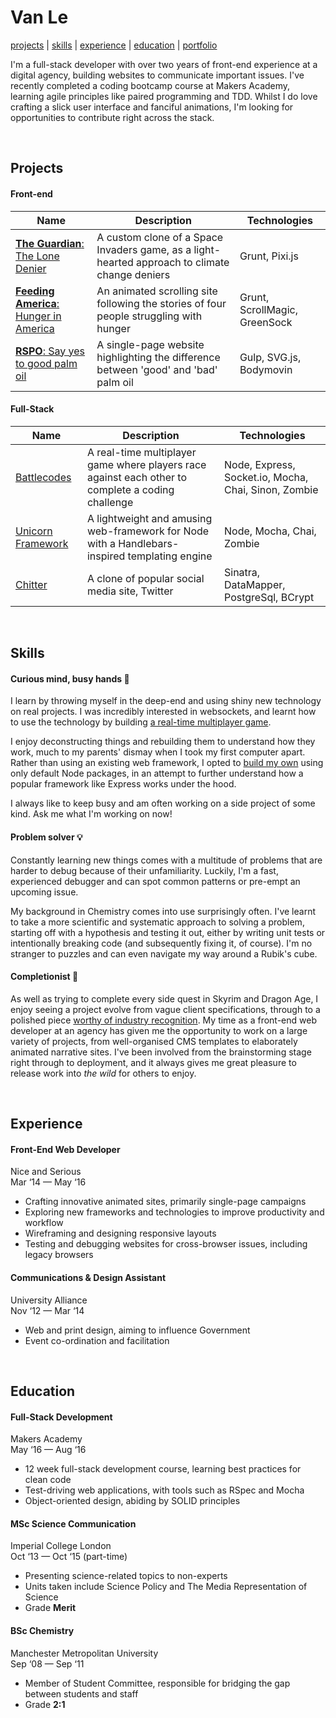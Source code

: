 # Van Le

[projects](#projects) | [skills](#skills) | [experience](#experience) | [education](#education) | [portfolio](http://vann.io)

I'm a full-stack developer with over two years of front-end experience at a digital agency, building websites to communicate important issues. I've recently completed a coding bootcamp course at Makers Academy, learning agile principles like paired programming and TDD. Whilst I do love crafting a slick user interface and fanciful animations, I'm looking for opportunities to contribute right across the stack.

&nbsp;
## Projects
#### Front-end
|Name|Description|Technologies|
|---|---|---|
| [**The Guardian**: The Lone Denier](http://www.theguardian.com/environment/ng-interactive/2016/jan/15/the-lone-climate-change-denier-interactive-game) | A custom clone of a Space Invaders game, as a light-hearted approach to climate change deniers | Grunt, Pixi.js |
| [**Feeding America**: Hunger in America ](http://www.feedingamerica.org/hunger-in-america/our-research/hunger-in-america/facts-and-faces/) | An animated scrolling site following the stories of four people struggling with hunger | Grunt, ScrollMagic, GreenSock |
| [**RSPO**: Say yes to good palm oil](http://goodbadpalmoil.org/) | A single-page website highlighting the difference between 'good' and 'bad' palm oil | Gulp, SVG.js, Bodymovin |


#### Full-Stack
|Name|Description|Technologies|
|---|---|---|
| [Battlecodes](https://github.com/gtormiston/battlecodes) | A real-time multiplayer game where players race against each other to complete a coding challenge | Node, Express, Socket.io, Mocha, Chai, Sinon, Zombie |
| [Unicorn Framework](https://github.com/vannio/unicorn-framework) | A lightweight and amusing web-framework for Node with a Handlebars-inspired templating engine | Node, Mocha, Chai, Zombie |
| [Chitter](https://github.com/vannio/chitter) | A clone of popular social media site, Twitter | Sinatra, DataMapper, PostgreSql, BCrypt |


&nbsp;
## Skills
#### Curious mind, busy hands :raised_hands:
I learn by throwing myself in the deep-end and using shiny new technology on real projects. I was incredibly interested in websockets, and learnt how to use the technology by building [a real-time multiplayer game](https://github.com/gtormiston/battlecodes).

I enjoy deconstructing things and rebuilding them to understand how they work, much to my parents' dismay when I took my first computer apart. Rather than using an existing web framework, I opted to [build my own](https://github.com/vannio/unicorn-framework) using only default Node packages, in an attempt to further understand how a popular framework like Express works under the hood.

I always like to keep busy and am often working on a side project of some kind. Ask me what I'm working on now!

#### Problem solver :bulb:
Constantly learning new things comes with a multitude of problems that are harder to debug because of their unfamiliarity. Luckily, I'm a fast, experienced debugger and can spot common patterns or pre-empt an upcoming issue.

My background in Chemistry comes into use surprisingly often. I've learnt to take a more scientific and systematic approach to solving a problem, starting off with a hypothesis and testing it out, either by writing unit tests or intentionally breaking code (and subsequently fixing it, of course). I'm no stranger to puzzles and can even navigate my way around a Rubik's cube.

#### Completionist :100:
As well as trying to complete every side quest in Skyrim and Dragon Age, I enjoy seeing a project evolve from vague client specifications, through to a polished piece [worthy of industry recognition](http://www.cssdesignawards.com/sites/hunger-in-america/27931/). My time as a front-end web developer at an agency has given me the opportunity to work on a large variety of projects, from well-organised CMS templates to elaborately animated narrative sites. I've been involved from the brainstorming stage right through to deployment, and it always gives me great pleasure to release work into _the wild_ for others to enjoy.

&nbsp;
## Experience

#### Front-End Web Developer
Nice and Serious<br>
Mar ‘14 — May ‘16
- Crafting innovative animated sites, primarily single-page campaigns
- Exploring new frameworks and technologies to improve productivity and workflow
- Wireframing and designing responsive layouts
- Testing and debugging websites for cross-browser issues, including legacy browsers

#### Communications & Design Assistant
University Alliance<br>
Nov ‘12 — Mar ‘14
- Web and print design, aiming to influence Government
- Event co-ordination and facilitation

&nbsp;
## Education

#### Full-Stack Development
Makers Academy<br>
May ‘16 — Aug ‘16
- 12 week full-stack development course, learning best practices for clean code
- Test-driving web applications, with tools such as RSpec and Mocha
- Object-oriented design, abiding by SOLID principles

#### MSc Science Communication
Imperial College London<br>
Oct ‘13 — Oct ‘15 (part-time)
- Presenting science-related topics to non-experts
- Units taken include Science Policy and The Media Representation of Science
- Grade **Merit**

#### BSc Chemistry
Manchester Metropolitan University<br>
Sep ‘08 — Sep ‘11
- Member of Student Committee, responsible for bridging the gap between students and staff
- Grade **2:1**
